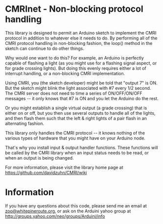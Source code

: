 CMRInet - Non-blocking protocol handling
========================================

This library is designed to permit an Arduino sketch to implement the CMRI
protocol in addition to whatever else it needs to do.  By performing all of
the CMRI protocol handling in non-blocking fashion, the loop() method in
the sketch can continue to do other things.

Why would one want to do this?  For example, an Arduino is perfectly
capable of flashing a light (as you might use for a flashing signal aspect,
or for grade crossing lights).  But doing this evenly requires either a lot
of interrupt handling, or a non-blocking CMRI implementation.

Using CMRI, you (the sketch developer) might be told that "output 7" is ON.
But the sketch might blink the light associated with #7 every 1/2 second. 
The CMRI server does not need to time a series of ON/OFF/ON/OFF messages --
it only knows that #7 is ON and you let the Arduino do the rest.

Or you might establish a single virtual output (a grade crossing) that is
either on or off, but you then use several outputs to handle all of the
lights, and then flash them such that the left & right lights of a pair
flash in an alternating fashion.  


This library only handles the CMRI protocol -- it knows nothing of the
various types of hardware that you might have on your Arduino node.

That's why you install input & output handler functions.  These functions
will be called by the CMRI library when an input status needs to be read,
or when an output is being changed.


For more information, please visit the library home page at https://github.com/davidzuhn/CMRI/wiki





Information
===========
If you have any questions about this code, please send me an email
at <zoo@whitepineroute.org>, or ask on the Arduini yahoo group at
http://groups.yahoo.com/neo/groups/Arduini/info
